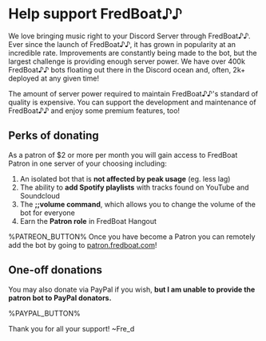 # Help support FredBoat♪♪
We love bringing music right to your Discord Server through FredBoat♪♪. Ever since the launch of FredBoat♪♪, it has grown in popularity at an incredible rate. Improvements are constantly being made to the bot, but the largest challenge is providing enough server power. We have over 400k FredBoat♪♪ bots floating out there in the Discord ocean and, often, 2k+ deployed at any given time!

The amount of server power required to maintain FredBoat♪♪'s standard of quality is expensive. You can support the development and maintenance of FredBoat♪♪ and enjoy some premium features, too!

## Perks of donating
As a patron of $2 or more per month you will gain access to FredBoat Patron in one server of your choosing including:

1. An isolated bot that is __not affected by peak usage__ (eg. less lag)
2. The ability to __add Spotify playlists__ with tracks found on YouTube and Soundcloud
3. The __;;volume command__, which allows you to change the volume of the bot for everyone
4. Earn the __Patron role__ in FredBoat Hangout

%PATREON_BUTTON%
Once you have become a Patron you can remotely add the bot by going to [patron.fredboat.com](https://patron.fredboat.com/)!

## One-off donations
You may also donate via PayPal if you wish, __but I am unable to provide the patron bot to PayPal donators.__

%PAYPAL_BUTTON%

Thank you for all your support!
~Fre_d
